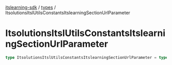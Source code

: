 [itslearning-sdk](../../modules.md) / [types](../index.md) / ItsolutionsItslUtilsConstantsItslearningSectionUrlParameter

# ItsolutionsItslUtilsConstantsItslearningSectionUrlParameter

```ts
type ItsolutionsItslUtilsConstantsItslearningSectionUrlParameter = typeof ItsolutionsItslUtilsConstantsItslearningSectionUrlParameter[keyof typeof ItsolutionsItslUtilsConstantsItslearningSectionUrlParameter];
```
